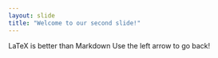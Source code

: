 ```yaml
---
layout: slide
title: "Welcome to our second slide!"
---
```

LaTeX is better than Markdown
Use the left arrow to go back!
